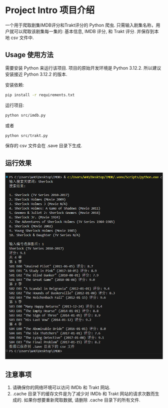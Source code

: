 # Project Intro 项目介绍

一个用于爬取剧集IMDB评分和Trakt评分的 Python 爬虫.
只需输入剧集名称，用户就可以爬取该剧集每一集的:
基本信息, IMDB 评分, 和 Trakt 评分.
并保存到本地 csv 文件中.


## Usage 使用方法

需要安装 Python 来运行该项目.
项目的原始开发环境是 Python 3.12.2.
所以建议安装接近 Python 3.12.2 的版本.

安装依赖:
```bash
pip install -r requirements.txt
```

运行项目:
```bash
python src/imdb.py
```
或者
```bash
python src/trakt.py
```
保存的 csv 文件会在 .save 目录下生成.

## 运行效果

![1712289691816](doc/image/README/1712289691816.png)

## 注意事项

1. 请确保你的网络环境可以访问 IMDb 和 Trakt 网站.
2. .cache 目录下的缓存文件是为了减少对 IMDb 和 Trakt 网站的请求次数而生成的. 如果你想要重新爬取数据, 请删除 .cache 目录下的所有文件.